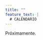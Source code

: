 ```yaml
---
title: ""
feature_text: |
  # CALENDARIO
---
```



Próximamente.

<p></p>
<p></p>
<p></p>
<p></p>
<p></p>
<p></p>
